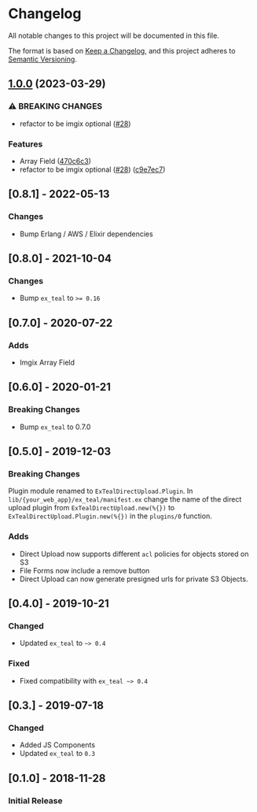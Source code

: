 # Changelog
All notable changes to this project will be documented in this file.

The format is based on [Keep a Changelog](https://keepachangelog.com/en/1.0.0/),
and this project adheres to [Semantic Versioning](https://semver.org/spec/v2.0.0.html).

## [1.0.0](https://github.com/township-agency/ex_teal_direct_upload/compare/v0.8.0...v1.0.0) (2023-03-29)


### ⚠ BREAKING CHANGES

* refactor to be imgix optional ([#28](https://github.com/township-agency/ex_teal_direct_upload/issues/28))

### Features

* Array Field ([470c6c3](https://github.com/township-agency/ex_teal_direct_upload/commit/470c6c3ed41981c7d6f37df4fd221e6029381e85))
* refactor to be imgix optional ([#28](https://github.com/township-agency/ex_teal_direct_upload/issues/28)) ([c9e7ec7](https://github.com/township-agency/ex_teal_direct_upload/commit/c9e7ec78c995604f9c7e52f9c9de7ce2c211b0e3))

## [0.8.1] - 2022-05-13

### Changes
- Bump Erlang / AWS / Elixir dependencies

## [0.8.0] - 2021-10-04

### Changes
- Bump `ex_teal` to `>= 0.16`

## [0.7.0] - 2020-07-22

### Adds
- Imgix Array Field

## [0.6.0] - 2020-01-21

### Breaking Changes
- Bump `ex_teal` to 0.7.0

## [0.5.0] - 2019-12-03

### Breaking Changes

Plugin module renamed to `ExTealDirectUpload.Plugin`.  In
`lib/{your_web_app}/ex_teal/manifest.ex` change the name of the direct upload
plugin from `ExTealDirectUpload.new(%{})` to
`ExTealDirectUpload.Plugin.new(%{})` in the `plugins/0` function.

### Adds
- Direct Upload now supports different `acl` policies for objects stored on S3
- File Forms now include a remove button
- Direct Upload can now generate presigned urls for private S3 Objects.

## [0.4.0] - 2019-10-21

### Changed
- Updated `ex_teal` to `~> 0.4`
### Fixed
- Fixed compatibility with `ex_teal ~> 0.4`

## [0.3.] - 2019-07-18

### Changed

- Added JS Components
- Updated `ex_teal` to `0.3`

## [0.1.0] - 2018-11-28
### Initial Release
